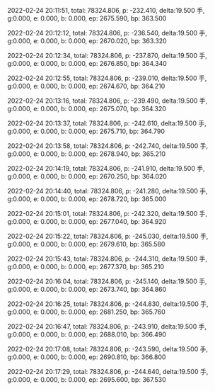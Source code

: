 2022-02-24 20:11:51, total: 78324.806, p: -232.410, delta:19.500 手, g:0.000, e: 0.000, b: 0.000, ep: 2675.590, bp: 363.500

2022-02-24 20:12:12, total: 78324.806, p: -236.540, delta:19.500 手, g:0.000, e: 0.000, b: 0.000, ep: 2670.020, bp: 363.320

2022-02-24 20:12:34, total: 78324.806, p: -237.870, delta:19.500 手, g:0.000, e: 0.000, b: 0.000, ep: 2676.850, bp: 364.340

2022-02-24 20:12:55, total: 78324.806, p: -239.010, delta:19.500 手, g:0.000, e: 0.000, b: 0.000, ep: 2674.670, bp: 364.210

2022-02-24 20:13:16, total: 78324.806, p: -239.490, delta:19.500 手, g:0.000, e: 0.000, b: 0.000, ep: 2675.070, bp: 364.320

2022-02-24 20:13:37, total: 78324.806, p: -242.610, delta:19.500 手, g:0.000, e: 0.000, b: 0.000, ep: 2675.710, bp: 364.790

2022-02-24 20:13:58, total: 78324.806, p: -242.740, delta:19.500 手, g:0.000, e: 0.000, b: 0.000, ep: 2678.940, bp: 365.210

2022-02-24 20:14:19, total: 78324.806, p: -241.910, delta:19.500 手, g:0.000, e: 0.000, b: 0.000, ep: 2670.250, bp: 364.020

2022-02-24 20:14:40, total: 78324.806, p: -241.280, delta:19.500 手, g:0.000, e: 0.000, b: 0.000, ep: 2678.720, bp: 365.000

2022-02-24 20:15:01, total: 78324.806, p: -242.320, delta:19.500 手, g:0.000, e: 0.000, b: 0.000, ep: 2677.040, bp: 364.920

2022-02-24 20:15:22, total: 78324.806, p: -245.030, delta:19.500 手, g:0.000, e: 0.000, b: 0.000, ep: 2679.610, bp: 365.580

2022-02-24 20:15:43, total: 78324.806, p: -244.310, delta:19.500 手, g:0.000, e: 0.000, b: 0.000, ep: 2677.370, bp: 365.210

2022-02-24 20:16:04, total: 78324.806, p: -245.140, delta:19.500 手, g:0.000, e: 0.000, b: 0.000, ep: 2673.740, bp: 364.860

2022-02-24 20:16:25, total: 78324.806, p: -244.830, delta:19.500 手, g:0.000, e: 0.000, b: 0.000, ep: 2681.250, bp: 365.760

2022-02-24 20:16:47, total: 78324.806, p: -243.910, delta:19.500 手, g:0.000, e: 0.000, b: 0.000, ep: 2688.010, bp: 366.490

2022-02-24 20:17:08, total: 78324.806, p: -243.590, delta:19.500 手, g:0.000, e: 0.000, b: 0.000, ep: 2690.810, bp: 366.800

2022-02-24 20:17:29, total: 78324.806, p: -244.640, delta:19.500 手, g:0.000, e: 0.000, b: 0.000, ep: 2695.600, bp: 367.530